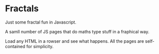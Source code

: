 # Fractals
Just some fractal fun in Javascript.

A samll number of JS pages that do maths type stuff in a fraphical way.

Load any HTML in a rowser and see what happens. All the pages are self-contained for simplicity.
